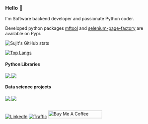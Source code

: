 ### Hello :slightly_smiling_face:

I'm Software backend developer and passionate Python coder.

Developed python packages [mftool](https://pypi.org/project/mftool) and [selenium-page-factory](https://pypi.org/project/selenium-page-factory) are available on Pypi. 

<!-- ![](https://komarev.com/ghpvc/?username=NayakwadiS&color=brightgree/n) -->


![Sujit's GitHub stats](https://github-readme-stats.vercel.app/api?username=NayakwadiS&show_icons=true&hide=contribs,issues&locale=en&show_icons=true)

[![Top Langs](https://github-readme-stats.vercel.app/api/top-langs/?username=NayakwadiS&layout=compact)](https://github.com/NayakwadiS/github-readme-stats)


#### Python Libraries
<a href="https://github.com/NayakwadiS/mftool">
  <img align="center" src="https://github-readme-stats.vercel.app/api/pin/?username=NayakwadiS&repo=mftool" />
</a>
<a href="https://github.com/NayakwadiS/selenium-page-factory">
  <img align="center" src="https://github-readme-stats.vercel.app/api/pin/?username=NayakwadiS&repo=selenium-page-factory" />
</a>

<br />

#### Data science projects

<!-- [![Readme Card](https://github-readme-stats.vercel.app/api/pin/?username=NayakwadiS&repo=mftool)](https://github.com/NayakwadiS/mftool) -->

<a href="https://github.com/NayakwadiS/Forecasting_Mutual_Funds">
  <img align="center" src="https://github-readme-stats.vercel.app/api/pin/?username=NayakwadiS&repo=Forecasting_Mutual_Funds" />
</a>
<a href="https://github.com/NayakwadiS/Forecasting_Cryptocurrency_INR">
  <img align="center" src="https://github-readme-stats.vercel.app/api/pin/?username=NayakwadiS&repo=Forecasting_Cryptocurrency_INR" />
</a>

<br />
<br />

[![LinkedIn](https://img.shields.io/badge/LinkedIn-0077B5?style=for-the-badge&logo=linkedin&logoColor=white)](https://www.linkedin.com/in/sujitnayakwadi/)
[![Traffic](https://img.shields.io/badge/Profile%20Visitors-172B4D?style=for-the-badge&logo=Opsgenie&logoColor=white)](https://github.com/NayakwadiS/mftool/graphs/traffic)
<a href="https://www.buymeacoffee.com/nayakwadis" target="_blank"><img src="https://cdn.buymeacoffee.com/buttons/default-orange.png" alt="Buy Me A Coffee" height="25" width="174">
</a>

<!-- #### Like my work and want to support me?

I'll be HAPPY to have some COFFEE(s) from you, to keep my brain active! &nbsp; -->


